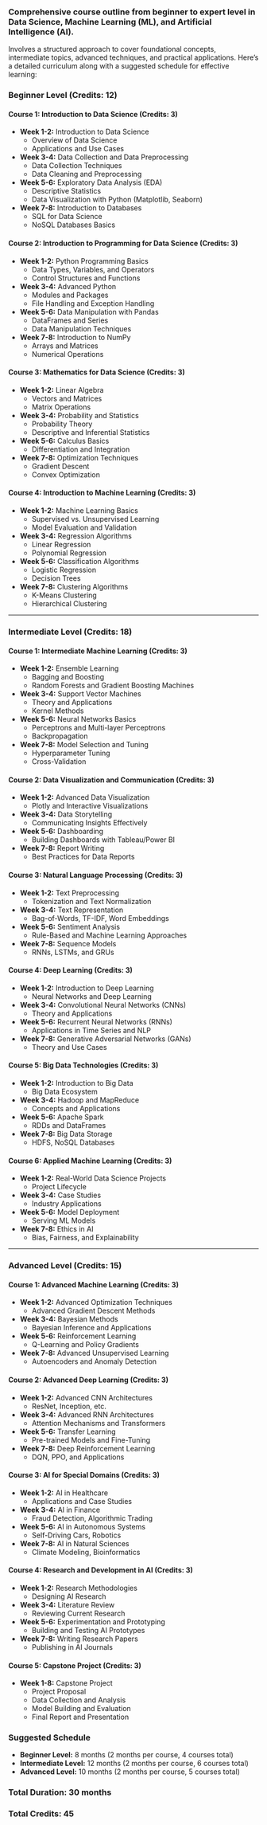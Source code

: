 
### Comprehensive course outline from beginner to expert level in Data Science, Machine Learning (ML), and Artificial Intelligence (AI).
Involves a structured approach to cover foundational concepts, intermediate topics, advanced techniques, and practical applications. Here’s a detailed curriculum along with a suggested schedule for effective learning:

### Beginner Level (Credits: 12)
#### Course 1: Introduction to Data Science (Credits: 3)
- **Week 1-2:** Introduction to Data Science
  - Overview of Data Science
  - Applications and Use Cases
- **Week 3-4:** Data Collection and Data Preprocessing
  - Data Collection Techniques
  - Data Cleaning and Preprocessing
- **Week 5-6:** Exploratory Data Analysis (EDA)
  - Descriptive Statistics
  - Data Visualization with Python (Matplotlib, Seaborn)
- **Week 7-8:** Introduction to Databases
  - SQL for Data Science
  - NoSQL Databases Basics

#### Course 2: Introduction to Programming for Data Science (Credits: 3)
- **Week 1-2:** Python Programming Basics
  - Data Types, Variables, and Operators
  - Control Structures and Functions
- **Week 3-4:** Advanced Python
  - Modules and Packages
  - File Handling and Exception Handling
- **Week 5-6:** Data Manipulation with Pandas
  - DataFrames and Series
  - Data Manipulation Techniques
- **Week 7-8:** Introduction to NumPy
  - Arrays and Matrices
  - Numerical Operations

#### Course 3: Mathematics for Data Science (Credits: 3)
- **Week 1-2:** Linear Algebra
  - Vectors and Matrices
  - Matrix Operations
- **Week 3-4:** Probability and Statistics
  - Probability Theory
  - Descriptive and Inferential Statistics
- **Week 5-6:** Calculus Basics
  - Differentiation and Integration
- **Week 7-8:** Optimization Techniques
  - Gradient Descent
  - Convex Optimization

#### Course 4: Introduction to Machine Learning (Credits: 3)
- **Week 1-2:** Machine Learning Basics
  - Supervised vs. Unsupervised Learning
  - Model Evaluation and Validation
- **Week 3-4:** Regression Algorithms
  - Linear Regression
  - Polynomial Regression
- **Week 5-6:** Classification Algorithms
  - Logistic Regression
  - Decision Trees
- **Week 7-8:** Clustering Algorithms
  - K-Means Clustering
  - Hierarchical Clustering

---

### Intermediate Level (Credits: 18)
#### Course 1: Intermediate Machine Learning (Credits: 3)
- **Week 1-2:** Ensemble Learning
  - Bagging and Boosting
  - Random Forests and Gradient Boosting Machines
- **Week 3-4:** Support Vector Machines
  - Theory and Applications
  - Kernel Methods
- **Week 5-6:** Neural Networks Basics
  - Perceptrons and Multi-layer Perceptrons
  - Backpropagation
- **Week 7-8:** Model Selection and Tuning
  - Hyperparameter Tuning
  - Cross-Validation

#### Course 2: Data Visualization and Communication (Credits: 3)
- **Week 1-2:** Advanced Data Visualization
  - Plotly and Interactive Visualizations
- **Week 3-4:** Data Storytelling
  - Communicating Insights Effectively
- **Week 5-6:** Dashboarding
  - Building Dashboards with Tableau/Power BI
- **Week 7-8:** Report Writing
  - Best Practices for Data Reports

#### Course 3: Natural Language Processing (Credits: 3)
- **Week 1-2:** Text Preprocessing
  - Tokenization and Text Normalization
- **Week 3-4:** Text Representation
  - Bag-of-Words, TF-IDF, Word Embeddings
- **Week 5-6:** Sentiment Analysis
  - Rule-Based and Machine Learning Approaches
- **Week 7-8:** Sequence Models
  - RNNs, LSTMs, and GRUs

#### Course 4: Deep Learning (Credits: 3)
- **Week 1-2:** Introduction to Deep Learning
  - Neural Networks and Deep Learning
- **Week 3-4:** Convolutional Neural Networks (CNNs)
  - Theory and Applications
- **Week 5-6:** Recurrent Neural Networks (RNNs)
  - Applications in Time Series and NLP
- **Week 7-8:** Generative Adversarial Networks (GANs)
  - Theory and Use Cases

#### Course 5: Big Data Technologies (Credits: 3)
- **Week 1-2:** Introduction to Big Data
  - Big Data Ecosystem
- **Week 3-4:** Hadoop and MapReduce
  - Concepts and Applications
- **Week 5-6:** Apache Spark
  - RDDs and DataFrames
- **Week 7-8:** Big Data Storage
  - HDFS, NoSQL Databases

#### Course 6: Applied Machine Learning (Credits: 3)
- **Week 1-2:** Real-World Data Science Projects
  - Project Lifecycle
- **Week 3-4:** Case Studies
  - Industry Applications
- **Week 5-6:** Model Deployment
  - Serving ML Models
- **Week 7-8:** Ethics in AI
  - Bias, Fairness, and Explainability

---

### Advanced Level (Credits: 15)
#### Course 1: Advanced Machine Learning (Credits: 3)
- **Week 1-2:** Advanced Optimization Techniques
  - Advanced Gradient Descent Methods
- **Week 3-4:** Bayesian Methods
  - Bayesian Inference and Applications
- **Week 5-6:** Reinforcement Learning
  - Q-Learning and Policy Gradients
- **Week 7-8:** Advanced Unsupervised Learning
  - Autoencoders and Anomaly Detection

#### Course 2: Advanced Deep Learning (Credits: 3)
- **Week 1-2:** Advanced CNN Architectures
  - ResNet, Inception, etc.
- **Week 3-4:** Advanced RNN Architectures
  - Attention Mechanisms and Transformers
- **Week 5-6:** Transfer Learning
  - Pre-trained Models and Fine-Tuning
- **Week 7-8:** Deep Reinforcement Learning
  - DQN, PPO, and Applications

#### Course 3: AI for Special Domains (Credits: 3)
- **Week 1-2:** AI in Healthcare
  - Applications and Case Studies
- **Week 3-4:** AI in Finance
  - Fraud Detection, Algorithmic Trading
- **Week 5-6:** AI in Autonomous Systems
  - Self-Driving Cars, Robotics
- **Week 7-8:** AI in Natural Sciences
  - Climate Modeling, Bioinformatics

#### Course 4: Research and Development in AI (Credits: 3)
- **Week 1-2:** Research Methodologies
  - Designing AI Research
- **Week 3-4:** Literature Review
  - Reviewing Current Research
- **Week 5-6:** Experimentation and Prototyping
  - Building and Testing AI Prototypes
- **Week 7-8:** Writing Research Papers
  - Publishing in AI Journals

#### Course 5: Capstone Project (Credits: 3)
- **Week 1-8:** Capstone Project
  - Project Proposal
  - Data Collection and Analysis
  - Model Building and Evaluation
  - Final Report and Presentation

### Suggested Schedule
- **Beginner Level:** 8 months (2 months per course, 4 courses total)
- **Intermediate Level:** 12 months (2 months per course, 6 courses total)
- **Advanced Level:** 10 months (2 months per course, 5 courses total)

### Total Duration: 30 months

### Total Credits: 45

